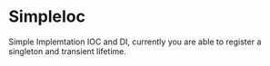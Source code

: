 # SimpleIoc
Simple Implemtation IOC and DI, currently you are able to register a singleton and transient lifetime.

